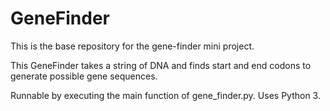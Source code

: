 # GeneFinder
This is the base repository for the gene-finder mini project.

This GeneFinder takes a string of DNA and finds start and end codons to generate possible gene sequences.

Runnable by executing the main function of gene_finder.py. Uses Python 3.
